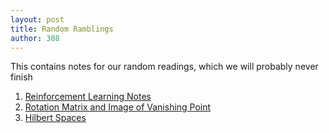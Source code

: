 ```yaml
---
layout: post
title: Random Ramblings
author: 308
---
```


This contains notes for our random readings, which we will probably never finish

<ol>

<li> <a href = "RLnotes.html"> Reinforcement Learning Notes </a> </li>
<li> <a href = "VPandR.html"> Rotation Matrix and Image of Vanishing Point </a> </li>
<li> <a href = "HilbertSpace.html"> Hilbert Spaces </a> </li>

</ol>